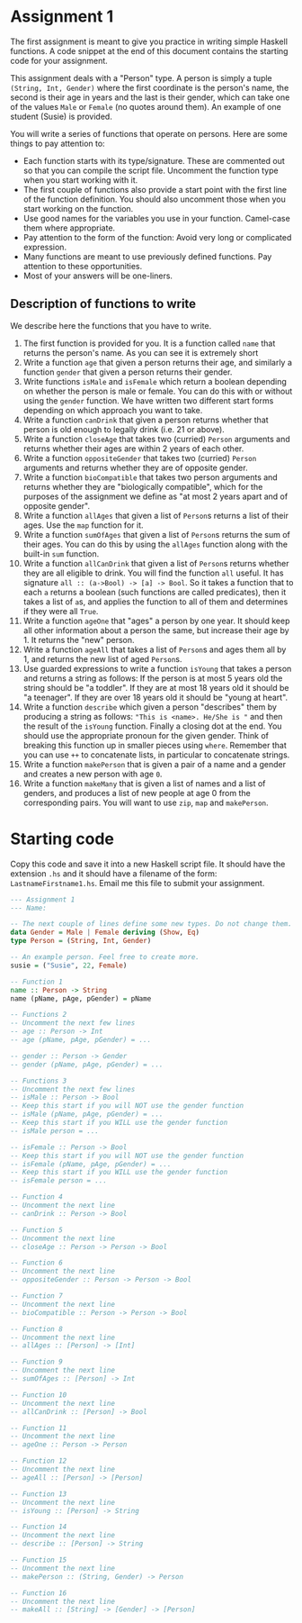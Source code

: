 # Assignment 1

The first assignment is meant to give you practice in writing simple Haskell functions. A code snippet at the end of this document contains the starting code for your assignment.

This assignment deals with a "Person" type. A person is simply a tuple `(String, Int, Gender)` where the first coordinate is the person's name, the second is their age in years and the last is their gender, which can take one of the values `Male` or `Female` (no quotes around them). An example of one student (Susie) is provided.

You will write a series of functions that operate on persons. Here are some things to pay attention to:

- Each function starts with its type/signature. These are commented out so that you can compile the script file. Uncomment the function type when you start working with it.
- The first couple of functions also provide a start point with the first line of the function definition. You should also uncomment those when you start working on the function.
- Use good names for the variables you use in your function. Camel-case them where appropriate.
- Pay attention to the form of the function: Avoid very long or complicated expression.
- Many functions are meant to use previously defined functions. Pay attention to these opportunities.
- Most of your answers will be one-liners.

## Description of functions to write

We describe here the functions that you have to write.

1. The first function is provided for you. It is a function called `name` that returns the person's name. As you can see it is extremely short
2. Write a function `age` that given a person returns their age, and similarly a function `gender` that given a person returns their gender.
3. Write functions `isMale` and `isFemale` which return a boolean depending on whether the person is male or female. You can do this with or without using the `gender` function. We have written two different start forms depending on which approach you want to take.
4. Write a function `canDrink` that given a person returns whether that person is old enough to legally drink (i.e. 21 or above).
5. Write a function `closeAge` that takes two (curried) `Person` arguments and returns whether their ages are within 2 years of each other.
6. Write a function `oppositeGender` that takes two (curried) `Person` arguments and returns whether they are of opposite gender.
7. Write a function `bioCompatible` that takes two person arguments and returns whether they are "biologically compatible", which for the purposes of the assignment we define as "at most 2 years apart and of opposite gender".
8. Write a function `allAges` that given a list of `Person`s returns a list of their ages. Use the `map` function for it.
9. Write a function `sumOfAges` that given a list of `Person`s returns the sum of their ages. You can do this by using the `allAges` function along with the built-in `sum` function.
10. Write a function `allCanDrink` that given a list of `Person`s returns whether they are all eligible to drink. You will find the function `all` useful. It has signature `all :: (a->Bool) -> [a] -> Bool`. So it takes a function that to each `a` returns a boolean (such functions are called predicates), then it takes a list of `a`s, and applies the function to all of them and determines if they were all `True`.
11. Write a function `ageOne` that "ages" a person by one year. It should keep all other information about a person the same, but increase their age by 1. It returns the "new" person.
12. Write a function `ageAll` that takes a list of `Person`s and ages them all by 1, and returns the new list of aged `Person`s.
13. Use guarded expressions to write a function `isYoung` that takes a person and returns a string as follows: If the person is at most 5 years old the string should be "a toddler". If they are at most 18 years old it should be "a teenager". If they are over 18 years old it should be "young at heart".
14. Write a function `describe` which given a person "describes" them by producing a string as follows: `"This is <name>. He/She is "` and then the result of the `isYoung` function. Finally a closing dot at the end. You should use the appropriate pronoun for the given gender. Think of breaking this function up in smaller pieces using `where`. Remember that you can use `++` to concatenate lists, in particular to concatenate strings.
15. Write a function `makePerson` that is given a pair of a name and a gender and creates a new person with age `0`.
16. Write a function `makeMany` that is given a list of names and a list of genders, and produces a list of new people at age 0 from the corresponding pairs. You will want to use `zip`, `map` and `makePerson`.

# Starting code

Copy this code and save it into a new Haskell script file. It should have the extension `.hs` and it should have a filename of the form: `LastnameFirstname1.hs`. Email me this file to submit your assignment.

```haskell
--- Assignment 1
--- Name:

-- The next couple of lines define some new types. Do not change them.
data Gender = Male | Female deriving (Show, Eq)
type Person = (String, Int, Gender)

-- An example person. Feel free to create more.
susie = ("Susie", 22, Female)

-- Function 1
name :: Person -> String
name (pName, pAge, pGender) = pName

-- Functions 2
-- Uncomment the next few lines
-- age :: Person -> Int
-- age (pName, pAge, pGender) = ...

-- gender :: Person -> Gender
-- gender (pName, pAge, pGender) = ...

-- Functions 3
-- Uncomment the next few lines
-- isMale :: Person -> Bool
-- Keep this start if you will NOT use the gender function
-- isMale (pName, pAge, pGender) = ...
-- Keep this start if you WILL use the gender function
-- isMale person = ...

-- isFemale :: Person -> Bool
-- Keep this start if you will NOT use the gender function
-- isFemale (pName, pAge, pGender) = ...
-- Keep this start if you WILL use the gender function
-- isFemale person = ...

-- Function 4
-- Uncomment the next line
-- canDrink :: Person -> Bool

-- Function 5
-- Uncomment the next line
-- closeAge :: Person -> Person -> Bool

-- Function 6
-- Uncomment the next line
-- oppositeGender :: Person -> Person -> Bool

-- Function 7
-- Uncomment the next line
-- bioCompatible :: Person -> Person -> Bool

-- Function 8
-- Uncomment the next line
-- allAges :: [Person] -> [Int]

-- Function 9
-- Uncomment the next line
-- sumOfAges :: [Person] -> Int

-- Function 10
-- Uncomment the next line
-- allCanDrink :: [Person] -> Bool

-- Function 11
-- Uncomment the next line
-- ageOne :: Person -> Person

-- Function 12
-- Uncomment the next line
-- ageAll :: [Person] -> [Person]

-- Function 13
-- Uncomment the next line
-- isYoung :: [Person] -> String

-- Function 14
-- Uncomment the next line
-- describe :: [Person] -> String

-- Function 15
-- Uncomment the next line
-- makePerson :: (String, Gender) -> Person

-- Function 16
-- Uncomment the next line
-- makeAll :: [String] -> [Gender] -> [Person]
```
